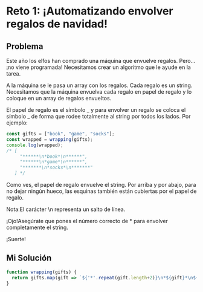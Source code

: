 # Reto 1: ¡Automatizando envolver regalos de navidad!

## Problema

Este año los elfos han comprado una máquina que envuelve regalos. Pero... ¡no viene programada! Necesitamos crear un algoritmo que le ayude en la tarea.

A la máquina se le pasa un array con los regalos. Cada regalo es un string. Necesitamos que la máquina envuelva cada regalo en papel de regalo y lo coloque en un array de regalos envueltos.

El papel de regalo es el símbolo _ y para envolver un regalo se coloca el símbolo _ de forma que rodee totalmente al string por todos los lados. Por ejemplo:

```js
const gifts = ["book", "game", "socks"];
const wrapped = wrapping(gifts);
console.log(wrapped);
/* [
     "******\n*book*\n******",
     "******\n*game*\n******",
     "*******\n*socks*\n*******"
   ] */
```

Como ves, el papel de regalo envuelve el string. Por arriba y por abajo, para no dejar ningún hueco, las esquinas también están cubiertas por el papel de regalo.

Nota:El carácter \n representa un salto de línea.

¡Ojo!Asegúrate que pones el número correcto de \* para envolver completamente el string.

¡Suerte!

## Mi Solución

```js
function wrapping(gifts) {
  return gifts.map(gift => `${'*'.repeat(gift.length+2)}\n*${gift}*\n${'*'. repeat(gift.length+2)}`)
}
```